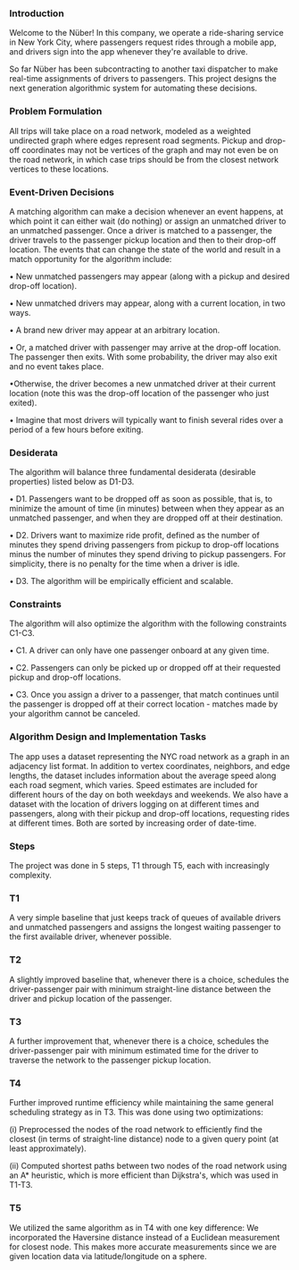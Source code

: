 ### Introduction
Welcome to the Nüber! In this company, we operate a ride-sharing service in New York City, where 
passengers request rides through a mobile app, and drivers sign into the app whenever they're available to drive.

So far Nüber has been subcontracting to another taxi dispatcher to make real-time assignments of
drivers to passengers. This project designs the next generation algorithmic system for automating these decisions.

### Problem Formulation
All trips will take place on a road network, modeled as a weighted undirected graph where edges
represent road segments. Pickup and drop-off coordinates may not be vertices of the graph and may
not even be on the road network, in which case trips should be from the closest network vertices
to these locations.

### Event-Driven Decisions
A matching algorithm can make a decision whenever an event happens, at which point it can either
wait (do nothing) or assign an unmatched driver to an unmatched passenger. Once a driver is
matched to a passenger, the driver travels to the passenger pickup location and then to their drop-off location. 
The events that can change the state of the world and result in a match opportunity for the algorithm include:

• New unmatched passengers may appear (along with a pickup and desired drop-off location).

• New unmatched drivers may appear, along with a current location, in two ways.

• A brand new driver may appear at an arbitrary location.

• Or, a matched driver with passenger may arrive at the drop-off location. The passenger
then exits. With some probability, the driver may also exit and no event takes place.

•Otherwise, the driver becomes a new unmatched driver at their current location (note
this was the drop-off location of the passenger who just exited).

• Imagine that most drivers will typically want to finish several rides over a period of a
few hours before exiting.

### Desiderata
The algorithm will balance three fundamental desiderata (desirable properties) listed
below as D1-D3.

• D1. Passengers want to be dropped off as soon as possible, that is, to minimize the amount
of time (in minutes) between when they appear as an unmatched passenger, and when they
are dropped off at their destination.

• D2. Drivers want to maximize ride profit, defined as the number of minutes they spend
driving passengers from pickup to drop-off locations minus the number of minutes they spend
driving to pickup passengers. For simplicity, there is no penalty for the time when a driver is
idle.

• D3. The algorithm will be empirically efficient and scalable.

### Constraints
The algorithm will also optimize the algorithm with the following constraints C1-C3.

• C1. A driver can only have one passenger onboard at any given time.

• C2. Passengers can only be picked up or dropped off at their requested pickup and drop-off
locations.

• C3. Once you assign a driver to a passenger, that match continues until the passenger is
dropped off at their correct location - matches made by your algorithm cannot be canceled.

### Algorithm Design and Implementation Tasks
The app uses a dataset representing the NYC road network as a graph in an adjacency
list format. In addition to vertex coordinates, neighbors, and edge lengths, the dataset includes
information about the average speed along each road segment, which varies. Speed estimates are
included for different hours of the day on both weekdays and weekends.
We also have a dataset with the location of drivers logging on at different times and passengers,
along with their pickup and drop-off locations, requesting rides at different times. Both are sorted by
increasing order of date-time.

### Steps
The project was done in 5 steps, T1 through T5, each with increasingly complexity.

### T1
A very simple baseline that just keeps track of queues of available
drivers and unmatched passengers and assigns the longest waiting passenger to the first
available driver, whenever possible. 

### T2
A slightly improved baseline that, whenever there is a choice,
schedules the driver-passenger pair with minimum straight-line distance between the driver
and pickup location of the passenger. 

### T3
A further improvement that, whenever there is a choice, schedules
the driver-passenger pair with minimum estimated time for the driver 
to traverse the network to the passenger pickup location. 

### T4
Further improved runtime efficiency while maintaining the same general scheduling strategy as in T3. 
This was done using two optimizations:

(i) Preprocessed the nodes of the road network to efficiently
find the closest (in terms of straight-line distance) node to a given query point (at least
approximately). 

(ii) Computed shortest paths between two nodes of the road network using an A* heuristic,
which is more efficient than Dijkstra's, which was used in T1-T3.

### T5
We utilized the same algorithm as in T4 with one key difference:
We incorporated the Haversine distance instead of a Euclidean measurement for closest node.
This makes more accurate measurements since we are given location data via latitude/longitude on a sphere.
